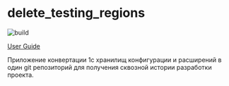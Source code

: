 # delete_testing_regions

![build](https://github.com/azheval/storage_to_git/actions/workflows/release.yml/badge.svg)

[User Guide](./docs/USER_GUIDE.md)

Приложение конвертации 1с хранилищ конфигурации и расширений в один git репозиторий для получения сквозной истории разработки проекта.
